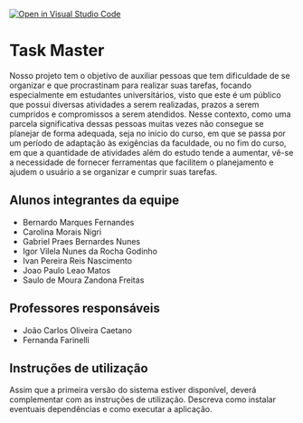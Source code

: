 [![Open in Visual Studio Code](https://classroom.github.com/assets/open-in-vscode-f059dc9a6f8d3a56e377f745f24479a46679e63a5d9fe6f495e02850cd0d8118.svg)](https://classroom.github.com/online_ide?assignment_repo_id=7544316&assignment_repo_type=AssignmentRepo)
# Task Master
Nosso projeto tem o objetivo de auxiliar pessoas que tem dificuldade de se organizar e que procrastinam para realizar suas tarefas, focando especialmente em estudantes universitários, visto que este é um público que possui diversas atividades a serem realizadas, prazos a serem cumpridos e compromissos a serem atendidos. Nesse contexto, como uma parcela significativa dessas pessoas muitas vezes não consegue se planejar de forma adequada, seja no início do curso, em que se passa por um período de adaptação às exigências da faculdade, ou no fim do curso, em que a quantidade de atividades além do estudo tende a aumentar, vê-se a necessidade de fornecer ferramentas que facilitem o planejamento e ajudem o usuário a se organizar e cumprir suas tarefas.

## Alunos integrantes da equipe

* Bernardo Marques Fernandes
* Carolina Morais Nigri
* Gabriel Praes Bernardes Nunes
* Igor Vilela Nunes da Rocha Godinho
* Ivan Pereira Reis Nascimento
* Joao Paulo Leao Matos
* Saulo de Moura Zandona Freitas

## Professores responsáveis

* João Carlos Oliveira Caetano
* Fernanda Farinelli

## Instruções de utilização

Assim que a primeira versão do sistema estiver disponível, deverá complementar com as instruções de utilização. Descreva como instalar eventuais dependências e como executar a aplicação.

